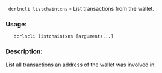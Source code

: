` dcrlncli listchaintxns` - List transactions from the wallet.

### Usage:
```
   dcrlncli listchaintxns [arguments...]
```

### Description:
   List all transactions an address of the wallet was involved in.
